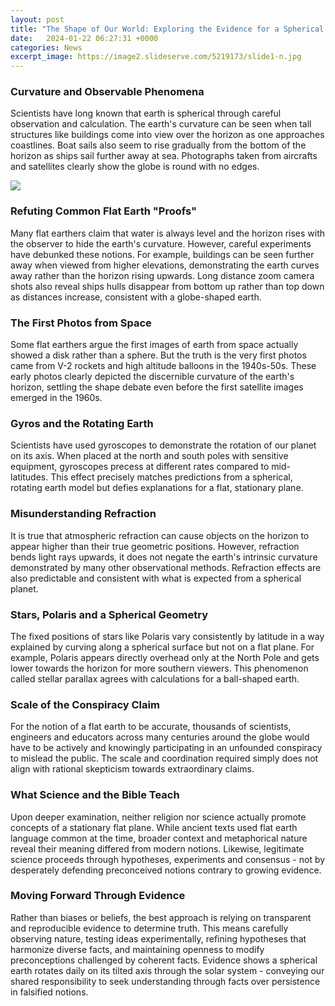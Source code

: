 ```yaml
---
layout: post
title: "The Shape of Our World: Exploring the Evidence for a Spherical Earth"
date:   2024-01-22 06:27:31 +0000
categories: News
excerpt_image: https://image2.slideserve.com/5219173/slide1-n.jpg
---
```

### Curvature and Observable Phenomena
Scientists have long known that earth is spherical through careful observation and calculation. The earth's curvature can be seen when tall structures like buildings come into view over the horizon as one approaches coastlines. Boat sails also seem to rise gradually from the bottom of the horizon as ships sail further away at sea. Photographs taken from aircrafts and satellites clearly show the globe is round with no edges. 


![](https://image2.slideserve.com/5219173/slide1-n.jpg)
### Refuting Common Flat Earth "Proofs"   
Many flat earthers claim that water is always level and the horizon rises with the observer to hide the earth's curvature. However, careful experiments have debunked these notions. For example, buildings can be seen further away when viewed from higher elevations, demonstrating the earth curves away rather than the horizon rising upwards. Long distance zoom camera shots also reveal ships hulls disappear from bottom up rather than top down as distances increase, consistent with a globe-shaped earth.

### The First Photos from Space
Some flat earthers argue the first images of earth from space actually showed a disk rather than a sphere. But the truth is the very first photos came from V-2 rockets and high altitude balloons in the 1940s-50s. These early photos clearly depicted the discernible curvature of the earth's horizon, settling the shape debate even before the first satellite images emerged in the 1960s.    

### Gyros and the Rotating Earth
Scientists have used gyroscopes to demonstrate the rotation of our planet on its axis. When placed at the north and south poles with sensitive equipment, gyroscopes precess at different rates compared to mid-latitudes. This effect precisely matches predictions from a spherical, rotating earth model but defies explanations for a flat, stationary plane.

### Misunderstanding Refraction
It is true that atmospheric refraction can cause objects on the horizon to appear higher than their true geometric positions. However, refraction bends light rays upwards, it does not negate the earth's intrinsic curvature demonstrated by many other observational methods. Refraction effects are also predictable and consistent with what is expected from a spherical planet.

### Stars, Polaris and a Spherical Geometry  
The fixed positions of stars like Polaris vary consistently by latitude in a way explained by curving along a spherical surface but not on a flat plane. For example, Polaris appears directly overhead only at the North Pole and gets lower towards the horizon for more southern viewers. This phenomenon called stellar parallax agrees with calculations for a ball-shaped earth.

### Scale of the Conspiracy Claim
For the notion of a flat earth to be accurate, thousands of scientists, engineers and educators across many centuries around the globe would have to be actively and knowingly participating in an unfounded conspiracy to mislead the public. The scale and coordination required simply does not align with rational skepticism towards extraordinary claims. 

### What Science and the Bible Teach
Upon deeper examination, neither religion nor science actually promote concepts of a stationary flat plane. While ancient texts used flat earth language common at the time, broader context and metaphorical nature reveal their meaning differed from modern notions. Likewise, legitimate science proceeds through hypotheses, experiments and consensus - not by desperately defending preconceived notions contrary to growing evidence. 

### Moving Forward Through Evidence
Rather than biases or beliefs, the best approach is relying on transparent and reproducible evidence to determine truth. This means carefully observing nature, testing ideas experimentally, refining hypotheses that harmonize diverse facts, and maintaining openness to modify preconceptions challenged by coherent facts. Evidence shows a spherical earth rotates daily on its tilted axis through the solar system - conveying our shared responsibility to seek understanding through facts over persistence in falsified notions.